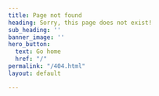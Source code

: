 ```yaml
---
title: Page not found
heading: Sorry, this page does not exist!
sub_heading: ''
banner_image: ''
hero_button:
  text: Go home
  href: "/"
permalink: "/404.html"
layout: default

---
```

